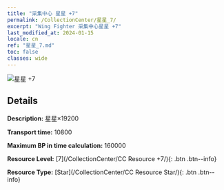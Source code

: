 ```yaml
---
title: "采集中心 星星 +7"
permalink: /CollectionCenter/星星_7/
excerpt: "Wing Fighter 采集中心星星 +7"
last_modified_at: 2024-01-15
locale: cn
ref: "星星_7.md"
toc: false
classes: wide
---
```



![星星 +7](/images/cc/CC_Star_5.png)

## Details

  **Description:** 星星×19200

  **Transport time:** 10800

  **Maximum BP in time calculation:** 160000

  **Resource Level:** [7](/CollectionCenter/CC Resource +7/){: .btn .btn--info}

  **Resource Type:** [Star](/CollectionCenter/CC Resource Star/){: .btn .btn--info}

